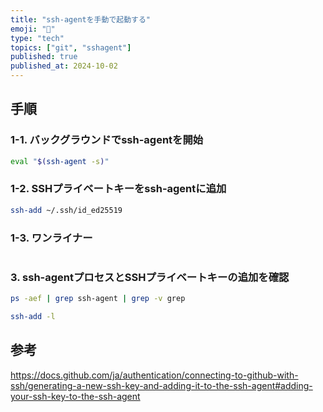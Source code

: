 ```yaml
---
title: "ssh-agentを手動で起動する"
emoji: "🔑"
type: "tech"
topics: ["git", "sshagent"]
published: true
published_at: 2024-10-02
---
```


## 手順

### 1-1. バックグラウンドでssh-agentを開始

```bash
eval "$(ssh-agent -s)"
```

### 1-2. SSHプライベートキーをssh-agentに追加

```bash
ssh-add ~/.ssh/id_ed25519
```

### 1-3. ワンライナー

```bash
```

### 3. ssh-agentプロセスとSSHプライベートキーの追加を確認

```bash
ps -aef | grep ssh-agent | grep -v grep
```

```bash
ssh-add -l
```

## 参考

https://docs.github.com/ja/authentication/connecting-to-github-with-ssh/generating-a-new-ssh-key-and-adding-it-to-the-ssh-agent#adding-your-ssh-key-to-the-ssh-agent
